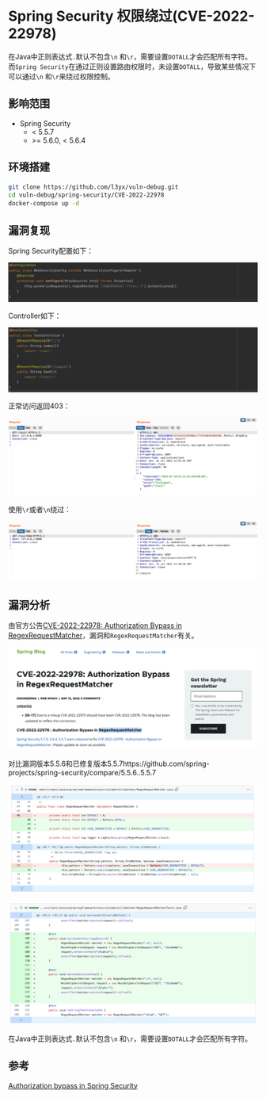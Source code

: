 # Spring Security 权限绕过(CVE-2022-22978)

在Java中正则表达式`.`默认不包含`\n` 和`\r`，需要设置`DOTALL`才会匹配所有字符。而`Spring Security`在通过正则设置路由权限时，未设置`DOTALL`，导致某些情况下可以通过`\n` 和`\r`来绕过权限控制。

## 影响范围

- Spring Security
  - < 5.5.7
  - \>= 5.6.0, < 5.6.4

## 环境搭建

```bash
git clone https://github.com/l3yx/vuln-debug.git
cd vuln-debug/spring-security/CVE-2022-22978
docker-compose up -d
```

## 漏洞复现

Spring Security配置如下：

![image-20220716203325350](README/image-20220716203325350.png)

Controller如下：

![image-20220716213004515](README/image-20220716213004515.png)

正常访问返回403：

![image-20220716203148959](README/image-20220716203148959.png)

使用`\r`或者`\n`绕过：

![image-20220716203124768](README/image-20220716203124768.png)

## 漏洞分析

由官方公告[CVE-2022-22978: Authorization Bypass in RegexRequestMatcher](https://spring.io/blog/2022/05/15/cve-2022-22978-authorization-bypass-in-regexrequestmatcher)，漏洞和`RegexRequestMatcher`有关。

![image-20220716183917080](README/image-20220716183917080.png)

对比漏洞版本5.5.6和已修复版本5.5.7https://github.com/spring-projects/spring-security/compare/5.5.6..5.5.7

![image-20220716184215116](README/image-20220716184215116.png)

![image-20220716184242715](README/image-20220716184242715.png)

在Java中正则表达式`.`默认不包含`\n` 和`\r`，需要设置`DOTALL`才会匹配所有字符。

## 参考

[Authorization bypass in Spring Security](https://github.com/advisories/GHSA-hh32-7344-cg2f)

